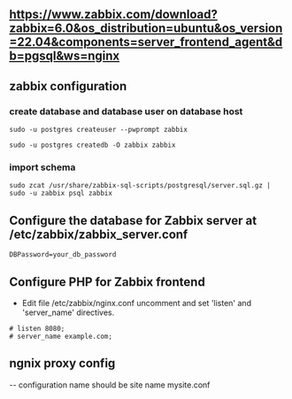 ## https://www.zabbix.com/download?zabbix=6.0&os_distribution=ubuntu&os_version=22.04&components=server_frontend_agent&db=pgsql&ws=nginx
## zabbix configuration
### create database and database user on database host
```
sudo -u postgres createuser --pwprompt zabbix
```
```
sudo -u postgres createdb -O zabbix zabbix
```
### import schema
```
sudo zcat /usr/share/zabbix-sql-scripts/postgresql/server.sql.gz | sudo -u zabbix psql zabbix
```

## Configure the database for Zabbix server at /etc/zabbix/zabbix_server.conf
```
DBPassword=your_db_password
```
## Configure PHP for Zabbix frontend
- Edit file /etc/zabbix/nginx.conf uncomment and set 'listen' and 'server_name' directives.
```
# listen 8080;
# server_name example.com;
```


## ngnix proxy config
-- configuration name should be site name mysite.conf
```

```